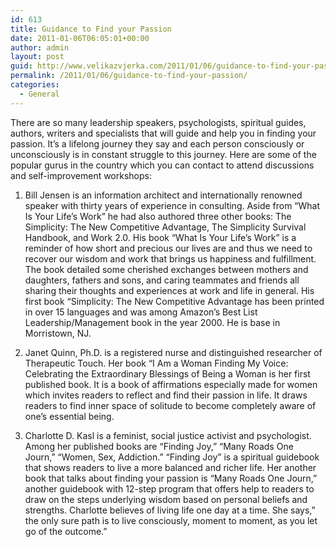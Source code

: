 ```yaml
---
id: 613
title: Guidance to Find your Passion
date: 2011-01-06T06:05:01+00:00
author: admin
layout: post
guid: http://www.velikazvjerka.com/2011/01/06/guidance-to-find-your-passion/
permalink: /2011/01/06/guidance-to-find-your-passion/
categories:
  - General
---
```

There are so many leadership speakers, psychologists, spiritual guides, authors, writers and specialists that will guide and help you in finding your passion. It’s a lifelong journey they say and each person consciously or unconsciously is in constant struggle to this journey. Here are some of the popular gurus in the country which you can contact to attend discussions and self-improvement workshops:

1. Bill Jensen is an information architect and internationally renowned speaker with thirty years of experience in consulting. Aside from “What Is Your Life’s Work” he had also authored three other books: The Simplicity: The New Competitive Advantage, The Simplicity Survival Handbook, and Work 2.0. His book “What Is Your Life’s Work” is a reminder of how short and precious our lives are and thus we need to recover our wisdom and work that brings us happiness and fulfillment. The book detailed some cherished exchanges between mothers and daughters, fathers and sons, and caring teammates and friends all sharing their thoughts and experiences at work and life in general. His first book “Simplicity: The New Competitive Advantage has been printed in over 15 languages and was among Amazon’s Best List Leadership/Management book in the year 2000. He is base in Morristown, NJ. 

2. Janet Quinn, Ph.D. is a registered nurse and distinguished researcher of Therapeutic Touch. Her book “I Am a Woman Finding My Voice: Celebrating the Extraordinary Blessings of Being a Woman is her first published book. It is a book of affirmations especially made for women which invites readers to reflect and find their passion in life. It draws readers to find inner space of solitude to become completely aware of one’s essential being. 

3. Charlotte D. Kasl is a feminist, social justice activist and psychologist. Among her published books are “Finding Joy,” “Many Roads One Journ,” “Women, Sex, Addiction.” “Finding Joy” is a spiritual guidebook that shows readers to live a more balanced and richer life. Her another book that talks about finding your passion is “Many Roads One Journ,” another guidebook with 12-step program that offers help to readers to draw on the steps underlying wisdom based on personal beliefs and strengths. Charlotte believes of living life one day at a time. She says,” the only sure path is to live consciously, moment to moment, as you let go of the outcome.”